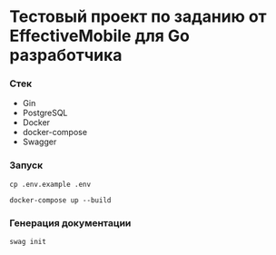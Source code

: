 # Тестовый проект по заданию от EffectiveMobile для Go разработчика

### Стек
- Gin
- PostgreSQL
- Docker
- docker-compose
- Swagger

### Запуск
```cp .env.example .env```

```docker-compose up --build```

### Генерация документации 
```swag init```
